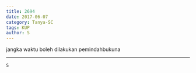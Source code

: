 ```yaml
---
title: 2694
date: 2017-06-07
category: Tanya-SC
tags: KUP
author: S
---
```


jangka waktu boleh dilakukan pemindahbukuna

---



`S`
